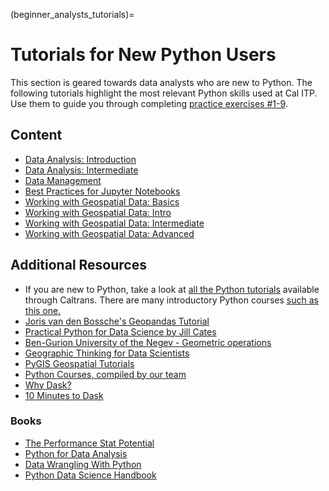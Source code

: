 (beginner_analysts_tutorials)=

# Tutorials for New Python Users

This section is geared towards data analysts who are new to Python. The following tutorials highlight the most relevant Python skills used at Cal ITP. Use them to guide you through completing [practice exercises #1-9](https://github.com/cal-itp/data-analyses/tree/main/starter_kit).

## Content

- [Data Analysis: Introduction](pandas-intro)
- [Data Analysis: Intermediate](pandas-intermediate)
- [Data Management](data-management-page)
- [Best Practices for Jupyter Notebooks](nb-best-practices)
- [Working with Geospatial Data: Basics](geo-basics)
- [Working with Geospatial Data: Intro](geo-intro)
- [Working with Geospatial Data: Intermediate](geo-intermediate)
- [Working with Geospatial Data: Advanced](geo-advanced)

## Additional Resources

- If you are new to Python, take a look at [all the Python tutorials](https://www.linkedin.com/learning/search?keywords=python&u=36029164) available through Caltrans. There are many introductory Python courses [such as this one.](https://www.linkedin.com/learning/python-essential-training-18764650/getting-started-with-python?autoplay=true&u=36029164)
- [Joris van den Bossche's Geopandas Tutorial](https://github.com/jorisvandenbossche/geopandas-tutorial)
- [Practical Python for Data Science by Jill Cates](https://www.practicalpythonfordatascience.com/intro.html)
- [Ben-Gurion University of the Negev - Geometric operations](https://geobgu.xyz/py/geopandas2.html)
- [Geographic Thinking for Data Scientists](https://geographicdata.science/book/notebooks/01_geo_thinking.html)
- [PyGIS Geospatial Tutorials](https://pygis.io/docs/a_intro.html)
- [Python Courses, compiled by our team](https://docs.google.com/spreadsheets/d/1Omow8F0SUiMx1jyG7GpbwnnJ5yWqlLeMH7SMtKxwG80/edit?usp=sharing)
- [Why Dask?](https://docs.dask.org/en/stable/why.html)
- [10 Minutes to Dask](https://docs.dask.org/en/stable/10-minutes-to-dask.html)

### Books

- [The Performance Stat Potential](https://www.brookings.edu/book/the-performancestat-potential/)
- [Python for Data Analysis](http://shop.oreilly.com/product/0636920023784.do)
- [Data Wrangling With Python](http://shop.oreilly.com/product/0636920032861.do)
- [Python Data Science Handbook](https://github.com/jakevdp/PythonDataScienceHandbook/tree/master/notebooks)
